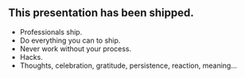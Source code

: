 ## This presentation has been shipped.

- Professionals ship.
- Do everything you can to ship.
- Never work without your process.
- Hacks.
- Thoughts, celebration, gratitude, persistence, reaction, meaning...

